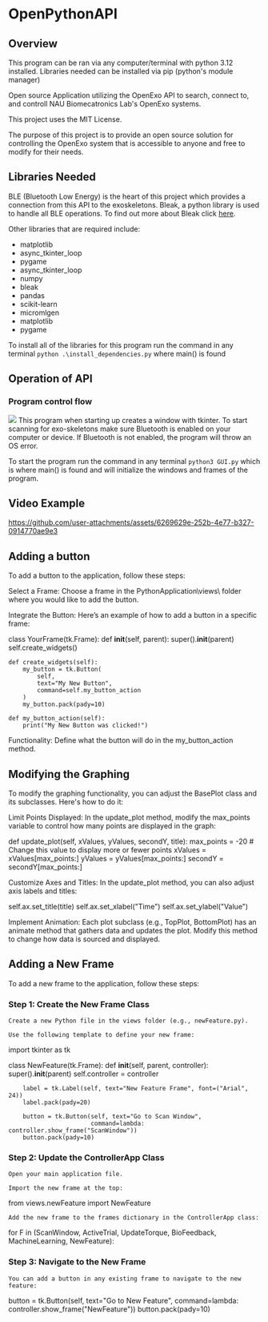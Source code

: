 # OpenPythonAPI
## Overview

This program can be ran via any computer/terminal with python 3.12 installed. Libraries needed can be installed via pip (python's module manager)

Open source Application utilizing the OpenExo API to search, connect to, and controll NAU Biomecatronics Lab's OpenExo systems.

This project uses the MIT License.

The purpose of this project is to provide an open source solution for controlling the OpenExo system that is accessible to anyone and free to modify for their needs.

## Libraries Needed

BLE (Bluetooth Low Energy) is the heart of this project which provides a connection from this API to the exoskeletons. Bleak, a python library is used to handle all BLE operations. To find out more about Bleak click [here](https://bleak.readthedocs.io/en/latest/).

Other libraries that are required include:
 - matplotlib
 - async_tkinter_loop
 - pygame
 - async_tkinter_loop
 - numpy
 - bleak
 - pandas
 - scikit-learn
 - micromlgen
 - matplotlib
 - pygame


To install all of the libraries for this program run the command in any terminal `python .\install_dependencies.py` where main() is found

## Operation of API
### Program control flow
<img src="./prgramflow.png">
This program when starting up creates a window with tkinter. To start scanning for exo-skeletons make sure Bluetooth is enabled on your computer or device. If Bluetooth is not enabled, the program will throw an OS error.

To start the program run the command in any terminal `python3 GUI.py` which is where main() is found and will initialize the windows and frames of the program.

## Video Example

https://github.com/user-attachments/assets/6269629e-252b-4e77-b327-0914770ae9e3

## Adding a button

To add a button to the application, follow these steps:

Select a Frame: Choose a frame in the PythonApplication\views\ folder where you would like to add the button.

Integrate the Button: Here’s an example of how to add a button in a specific frame:

class YourFrame(tk.Frame):
    def __init__(self, parent):
        super().__init__(parent)
        self.create_widgets()

    def create_widgets(self):
        my_button = tk.Button(
            self,
            text="My New Button",
            command=self.my_button_action
        )
        my_button.pack(pady=10)

    def my_button_action(self):
        print("My New Button was clicked!")

Functionality: Define what the button will do in the my_button_action method.

## Modifying the Graphing

To modify the graphing functionality, you can adjust the BasePlot class and its subclasses. Here's how to do it:

Limit Points Displayed: In the update_plot method, modify the max_points variable to control how many points are displayed in the graph:


def update_plot(self, xValues, yValues, secondY, title):
    max_points = -20  # Change this value to display more or fewer points
    xValues = xValues[max_points:]
    yValues = yValues[max_points:]
    secondY = secondY[max_points:]

Customize Axes and Titles: In the update_plot method, you can also adjust axis labels and titles:

self.ax.set_title(title)
self.ax.set_xlabel("Time")
self.ax.set_ylabel("Value")

Implement Animation: Each plot subclass (e.g., TopPlot, BottomPlot) has an animate method that gathers data and updates the plot. Modify this method to change how data is sourced and displayed.

## Adding a New Frame
To add a new frame to the application, follow these steps:

### Step 1: Create the New Frame Class
    Create a new Python file in the views folder (e.g., newFeature.py).

    Use the following template to define your new frame:
    
import tkinter as tk

class NewFeature(tk.Frame):
    def __init__(self, parent, controller):
        super().__init__(parent)
        self.controller = controller

        label = tk.Label(self, text="New Feature Frame", font=("Arial", 24))
        label.pack(pady=20)

        button = tk.Button(self, text="Go to Scan Window",
                           command=lambda: controller.show_frame("ScanWindow"))
        button.pack(pady=10)

### Step 2: Update the ControllerApp Class
    Open your main application file.

    Import the new frame at the top:

from views.newFeature import NewFeature

    Add the new frame to the frames dictionary in the ControllerApp class:


for F in (ScanWindow, ActiveTrial, UpdateTorque, BioFeedback, MachineLearning, NewFeature):

### Step 3: Navigate to the New Frame
    You can add a button in any existing frame to navigate to the new feature:

button = tk.Button(self, text="Go to New Feature",
                   command=lambda: controller.show_frame("NewFeature"))
button.pack(pady=10)


